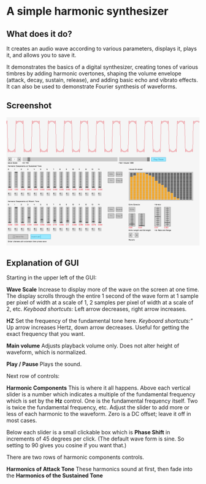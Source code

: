 # A simple harmonic synthesizer

## What does it do?

It creates an audio wave according to various parameters, displays it, plays it, and allows you to save it.

It demonstrates the basics of a digital synthesizer, creating tones of various timbres by adding harmonic overtones, shaping the volume envelope (attack, decay, sustain, release), and adding basic echo and vibrato effects.  It can also be used to demonstrate Fourier synthesis of waveforms.

## Screenshot
![Screenshot](images/Harmonic-Synth.png)

## Explanation of GUI
Starting in the upper left of the GUI:

**Wave Scale** Increase to display more of the wave on the screen at one time.  The display scrolls through the entire 1 second of the wave form at 1 sample per pixel of width at a scale of 1, 2 samples per pixel of width at a scale of 2, etc.  *Keyboad shortcuts:* Left arrow decreases, right arrow increases.

**HZ** Set the frequency of the fundamental tone here.  *Keyboard shortcuts:"* Up arrow increases Hertz, down arrow decreases.  Useful for getting the exact frequency that you want.

**Main volume** Adjusts playback volume only.  Does not alter height of waveform, which is normalized.

**Play / Pause** Plays the sound.

Next row of controls:

**Harmonic Components** This is where it all happens.  Above each vertical slider is a number which indicates a multiple of the fundamental frequency which is set by the **Hz** control.  One is the fundamental frequency itself.  Two is twice the fundamental frequency, etc.  Adjust the slider to add more or less of each harmonic to the waveform.  Zero is a DC offset; leave it off in most cases.  

Below each slider is a small clickable box which is **Phase Shift** in increments of 45 degrees per click.  (The default wave form is sine.  So setting to 90 gives you cosine if you want that.)

There are two rows of harmonic components controls.

**Harmonics of Attack Tone** These harmonics sound at first, then fade into the **Harmonics of the Sustained Tone**





